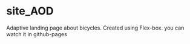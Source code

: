 # site_AOD
Adaptive landing page about bicycles. Created using Flex-box.
you can watch it in github-pages